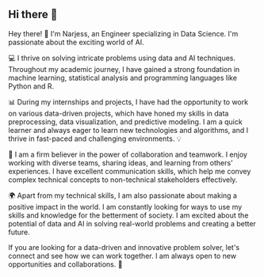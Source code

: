## Hi there 👋

<!--
**narjessbencheikh/narjessbencheikh** is a ✨ _special_ ✨ repository because its `README.md` (this file) appears on your GitHub profile.

Here are some ideas to get you started:

- 🔭 I’m currently working on ...
- 🌱 I’m currently learning ...
- 👯 I’m looking to collaborate on ...
- 🤔 I’m looking for help with ...
- 💬 Ask me about ...
- 📫 How to reach me: ...
- 😄 Pronouns: ...
- ⚡ Fun fact: ...
-->
Hey there! 👋 I'm Narjess, an Engineer specializing in Data Science. I'm passionate about the exciting world of AI. 

💻 I thrive on solving intricate problems using data and AI techniques. Throughout my academic journey, I have gained a strong foundation in machine learning, statistical analysis and programming languages like Python and R. 

📊 During my internships and projects, I have had the opportunity to work on various data-driven projects, which have honed my skills in data preprocessing, data visualization, and predictive modeling. I am a quick learner and always eager to learn new technologies and algorithms, and I thrive in fast-paced and challenging environments. 💡

🤝 I am a firm believer in the power of collaboration and teamwork. I enjoy working with diverse teams, sharing ideas, and learning from others' experiences. I have excellent communication skills, which help me convey complex technical concepts to non-technical stakeholders effectively. 

🌍 Apart from my technical skills, I am also passionate about making a positive impact in the world. I am constantly looking for ways to use my skills and knowledge for the betterment of society. I am excited about the potential of data and AI in solving real-world problems and creating a better future.

If you are looking for a data-driven and innovative problem solver, let's connect and see how we can work together. I am always open to new opportunities and collaborations. 🚀
